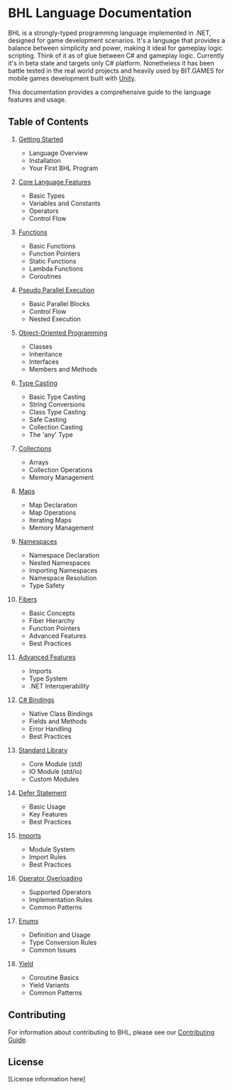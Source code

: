 # BHL Language Documentation

BHL is a strongly-typed programming language implemented in .NET, designed for game development scenarios. It's a language that provides a balance between simplicity and power, making it ideal for gameplay logic scripting. Think of it as of glue between C# and gameplay logic. Currently it's in beta state and targets only C# platform. Nonetheless it has been battle tested in the real world projects and heavily used by BIT.GAMES for mobile games development built with [Unity](https://unity.com/).

This documentation provides a comprehensive guide to the language features and usage.

## Table of Contents

1. [Getting Started](getting-started.md)
   - Language Overview
   - Installation
   - Your First BHL Program

2. [Core Language Features](core-features.md)
   - Basic Types
   - Variables and Constants
   - Operators
   - Control Flow

3. [Functions](functions.md)
   - Basic Functions
   - Function Pointers
   - Static Functions
   - Lambda Functions
   - Coroutines

4. [Pseudo Parallel Execution](pseudo-parallel.md)
    - Basic Parallel Blocks
    - Control Flow
    - Nested Execution

6. [Object-Oriented Programming](oop.md)
   - Classes
   - Inheritance
   - Interfaces
   - Members and Methods

7. [Type Casting](type-casting.md)
   - Basic Type Casting
   - String Conversions
   - Class Type Casting
   - Safe Casting
   - Collection Casting
   - The 'any' Type

8. [Collections](collections.md)
   - Arrays
   - Collection Operations
   - Memory Management

9. [Maps](maps.md)
   - Map Declaration
   - Map Operations
   - Iterating Maps
   - Memory Management

10. [Namespaces](namespaces.md)
    - Namespace Declaration
    - Nested Namespaces
    - Importing Namespaces
    - Namespace Resolution
    - Type Safety

11. [Fibers](fibers.md)
    - Basic Concepts
    - Fiber Hierarchy
    - Function Pointers
    - Advanced Features
    - Best Practices

12. [Advanced Features](advanced-features.md)
    - Imports
    - Type System
    - .NET Interoperability

13. [C# Bindings](csharp-bindings.md)
    - Native Class Bindings
    - Fields and Methods
    - Error Handling
    - Best Practices

14. [Standard Library](standard-library.md)
    - Core Module (std)
    - IO Module (std/io)
    - Custom Modules

15. [Defer Statement](defer.md)
    - Basic Usage
    - Key Features
    - Best Practices

16. [Imports](imports.md)
    - Module System
    - Import Rules
    - Best Practices

17. [Operator Overloading](operator-overloading.md)
    - Supported Operators
    - Implementation Rules
    - Common Patterns

18. [Enums](enums.md)
    - Definition and Usage
    - Type Conversion Rules
    - Common Issues

19. [Yield](yield.md)
    - Coroutine Basics
    - Yield Variants
    - Common Patterns

## Contributing

For information about contributing to BHL, please see our [Contributing Guide](CONTRIBUTING.md).

## License

[License information here]

